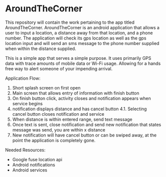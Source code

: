 # AroundTheCorner
This repository will contain the work pertaining to the app titled AroundTheCorner.
AroundTheCorner is an android application that allows a user to input a location, 
a distance away from that location, and a phone number. The application will check 
its gps location as well as the gps location input and will send an sms message to 
the phone number supplied when within the distance supplied.

This is a simple app that serves a simple purpose. It uses primarily GPS data with trace amounts of mobile data or Wi-Fi usage.
Allowing for a hands free way to alert someone of your impending arrival.

Application Flow:
1. Short splash screen on first open
2. Main screen that allows entry of information with finish button
3. On finish button click, activity closes and notification appears when service begins
4. notification displays distance and has cancel button
  4.1. Selecting cancel button closes notification and service
5. When distance is within entered range, send text message
6. Once text is sent, close notification and send new notification that states message was send, you are within x distance
7. New notification will have cancel button or can be swiped away, at the point the application is completely gone.

Needed Resources:
- Google fuse location api
- Android notifications
- Android services
